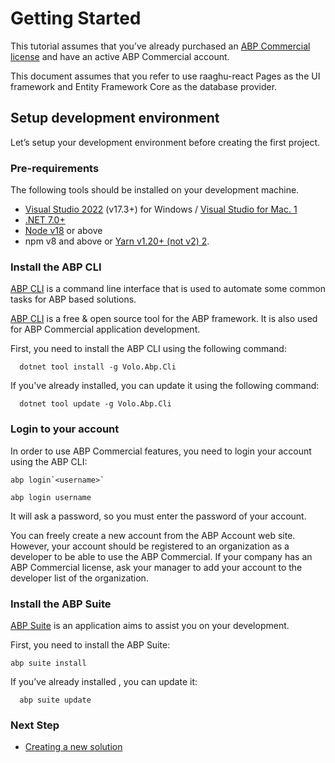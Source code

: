 Getting Started
===============

This tutorial assumes that you’ve already purchased an [ABP Commercial license](https://commercial.abp.io/pricing) and have an active ABP Commercial account.

This document assumes that you refer to use raaghu-react Pages as the UI framework and Entity Framework Core as the database provider.

Setup development environment
-----------------------------

Let’s setup your development environment before creating the first project.

### Pre-requirements

The following tools should be installed on your development machine.

* [Visual Studio 2022](https://visualstudio.microsoft.com/vs/) (v17.3+) for Windows / [Visual Studio for Mac. 1](https://visualstudio.microsoft.com/vs/mac/)
* [.NET 7.0+](https://dotnet.microsoft.com/en-us/download/dotnet)
* [Node v18](https://nodejs.org/en) or above
* npm v8 and above or [Yarn v1.20+ (not v2) 2](https://classic.yarnpkg.com/en/docs/install#windows-stable).

### Install the ABP CLI

[ABP CLI](https://docs.abp.io/en/abp/latest/CLI) is a command line interface that is used to automate some common tasks for ABP based solutions.

[ABP CLI](https://docs.abp.io/en/abp/latest/CLI) is a free & open source tool for the ABP framework. It is also used for ABP Commercial application development.

First, you need to install the ABP CLI using the following command:

```
  dotnet tool install -g Volo.Abp.Cli
```

If you've already installed, you can update it using the following command:

```
  dotnet tool update -g Volo.Abp.Cli
```

### Login to your account

In order to use ABP Commercial features, you need to login your account using the ABP CLI:

    abp login`<username>`

```
abp login username 
```

It will ask a password, so you must enter the password of your account.

You can freely create a new account from the ABP Account web site. However, your account should be registered to an organization as a developer to be able to use the ABP Commercial. If your company has an ABP Commercial license, ask your manager to add your account to the developer list of the organization.

### Install the ABP Suite

[ABP Suite](https://docs.abp.io/en/commercial/7.2/abp-suite/index) is an application aims to assist you on your development.

First, you need to install the ABP Suite:

```
abp suite install
```

If you’ve already installed , you can update it:

```
  abp suite update
```

### Next Step

* [Creating a new solution](Creating-A-New-Solution.html)
